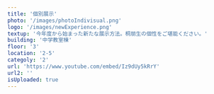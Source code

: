 ```yaml
---
title: '個別展示'
photo: '/images/photoIndivisual.png'
logo: '/images/newExperience.png'
textup: '今年度から始まった新たな展示方法。桐朋生の個性をご堪能ください。'
building: '中学教室棟'
floor: '3' 
location: '2-5'
categoly: '2'
url: 'https://www.youtube.com/embed/Iz9dUy5kRrY'
url2: ''
isUploaded: true
---
```

